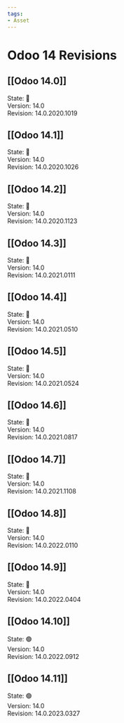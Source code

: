 ```yaml
---
tags:
- Asset
---
```

# Odoo 14 Revisions

## [[Odoo 14.0]]

State: 🔴\
Version: 14.0\
Revision: 14.0.2020.1019

## [[Odoo 14.1]]

State: 🔴\
Version: 14.0\
Revision: 14.0.2020.1026

## [[Odoo 14.2]]

State: 🔴\
Version: 14.0\
Revision: 14.0.2020.1123

## [[Odoo 14.3]]

State: 🔴\
Version: 14.0\
Revision: 14.0.2021.0111

##  [[Odoo 14.4]]

State: 🔴\
Version: 14.0\
Revision: 14.0.2021.0510

##  [[Odoo 14.5]]

State: 🔴\
Version: 14.0\
Revision: 14.0.2021.0524

##  [[Odoo 14.6]]

State: 🔴\
Version: 14.0\
Revision: 14.0.2021.0817

##  [[Odoo 14.7]]

State: 🔴\
Version: 14.0\
Revision: 14.0.2021.1108

## [[Odoo 14.8]]

State: 🔴\
Version: 14.0\
Revision: 14.0.2022.0110

## [[Odoo 14.9]]

State: 🔴\
Version: 14.0\
Revision: 14.0.2022.0404

## [[Odoo 14.10]]

State: 🟢\
Version: 14.0\
Revision: 14.0.2022.0912

## [[Odoo 14.11]]

State: 🟢\
Version: 14.0\
Revision: 14.0.2023.0327

